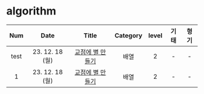 # algorithm
|  Num  |     Date     |                 Title                 |         Category         |   level   |   기태   |   형기   |
| :---: | :----------: | :-----------------------------------: | :----------------------: | :-------: | :-------: | :-------: |
|   test   |  23. 12. 18 (월)  |  [교점에 별 만들기][test]  |  배열  |  2  |  -  |  -  |
|   1   |  23. 12. 18 (월)  |  [교점에 별 만들기](https://school.programmers.co.kr/learn/courses/30/lessons/87377)  |  배열  |  2  |  -  |  -  |



[test]: https://school.programmers.co.kr/learn/courses/30/lessons/87377
